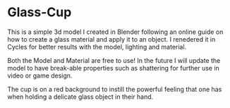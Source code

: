 # Glass-Cup
This is a simple 3d model I created in Blender following an online guide on how to create a glass material and apply it to an object. 
I renedered it in Cycles for better results with the model, lighting and material. 


Both the Model and Material are free to use!
In the future I will update the model to have break-able properties such as shattering for further use in video or game design.


The cup is on a red background to instill the powerful feeling that one has when holding a delicate glass object in their hand. 
